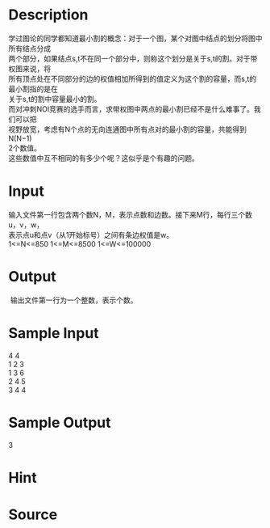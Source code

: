 
# Description

<div class="content"><div>学过图论的同学都知道最小割的概念：对于一个图，某个对图中结点的划分将图中所有结点分成</div>
<div>两个部分，如果结点s,t不在同一个部分中，则称这个划分是关于s,t的割。对于带权图来说，将</div>
<div>所有顶点处在不同部分的边的权值相加所得到的值定义为这个割的容量，而s,t的最小割指的是在</div>
<div>关于s,t的割中容量最小的割。</div>
<div>而对冲刺NOI竞赛的选手而言，求带权图中两点的最小割已经不是什么难事了。我们可以把</div>
<div>视野放宽，考虑有N个点的无向连通图中所有点对的最小割的容量，共能得到N(N−1)</div>
<div>2个数值。</div>
<div>这些数值中互不相同的有多少个呢？这似乎是个有趣的问题。</div>
<div></div></div>

# Input

<div class="content"><div>输入文件第一行包含两个数N，M，表示点数和边数。接下来M行，每行三个数u，v，w，</div>
<div>表示点u和点v（从1开始标号）之间有条边权值是w。</div>
<div>1&lt;=N&lt;=850 1&lt;=M&lt;=8500 1&lt;=W&lt;=100000</div>
<div></div></div>

# Output

<div class="content"><p> 输出文件第一行为一个整数，表示个数。</p>
<div></div></div>

# Sample Input

<div class="content"><span class="sampledata">4 4<br/>
1 2 3<br/>
1 3 6<br/>
2 4 5<br/>
3 4 4</span></div>

# Sample Output

<div class="content"><span class="sampledata">3<br/>
</span></div>

# Hint

<div class="content"><p></p></div>

# Source

<div class="content"><p><a href="problemset.php?search="></a></p></div>

